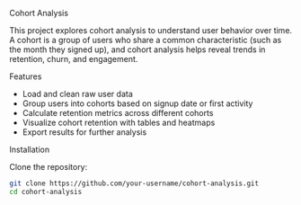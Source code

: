 Cohort Analysis

This project explores cohort analysis to understand user behavior over time.  
A cohort is a group of users who share a common characteristic (such as the month they signed up), and cohort analysis helps reveal trends in retention, churn, and engagement.

 Features
- Load and clean raw user data
- Group users into cohorts based on signup date or first activity
- Calculate retention metrics across different cohorts
- Visualize cohort retention with tables and heatmaps
- Export results for further analysis

Installation

Clone the repository:

```bash
git clone https://github.com/your-username/cohort-analysis.git
cd cohort-analysis

